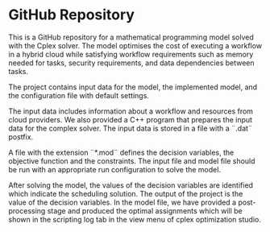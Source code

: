 # GitHub Repository

This is a GitHub repository for a mathematical programming model solved with the Cplex solver. The model optimises the cost of executing a workflow in a hybrid cloud while satisfying workflow requirements such as memory needed for tasks, security requirements, and data dependencies between tasks. 

The project contains input data for the model, the implemented model, and the configuration file with default settings. 

The input data includes information about a workflow and resources from cloud providers. We also provided a C++ program that prepares the input data for the complex solver. The input data is stored in a file with a ¨.dat¨ postfix.

 A file with the extension ¨*.mod¨ defines the decision variables, the objective function and the constraints. The input file and model file should be run with an appropriate run configuration to solve the model.
 
 After solving the model, the values of the decision variables are identified which indicate the scheduling solution. The output of the project is the value of the decision variables. In the model file, we have provided a post-processing stage and produced the optimal assignments which will be shown in the scripting log tab in the view menu of cplex optimization studio.


